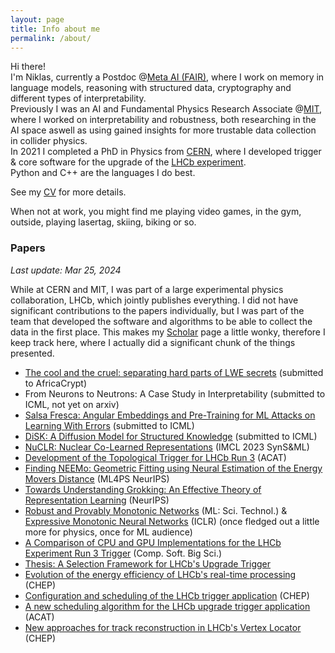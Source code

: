 ```yaml
---
layout: page
title: Info about me
permalink: /about/
---
```


Hi there!  
I'm Niklas, currently a Postdoc @[Meta AI (FAIR)](https://ai.meta.com), where I work on memory in language models, reasoning with structured data, cryptography and different types of interpretability.  
Previously I was an AI and Fundamental Physics Research Associate @[MIT](https://mit.edu), where I worked on interpretability and robustness, both researching in the AI space aswell as using gained insights for more trustable data collection in collider physics.  
In 2021 I completed a PhD in Physics from [CERN](https://home.cern/),
where I developed trigger & core software for the upgrade of the [LHCb experiment](https://lhcb.web.cern.ch/lhcb/).  
Python and C++ are the languages I do best.  

See my [CV]({{site.url}}/files/cv_13.pdf) for more details.

When not at work, you might find me playing video games, in the gym, outside, playing lasertag, skiing, biking or so.

### Papers
*Last update: Mar 25, 2024*

While at CERN and MIT, I was part of a large experimental physics collaboration, LHCb, which jointly publishes everything. I did not have significant contributions to the papers individually, but I was part of the team that developed the software and algorithms to be able to collect the data in the first place. This makes my [Scholar](https://scholar.google.com/citations?user=5elJ_uIAAAAJ&hl=de) page a little wonky, therefore I keep track here, where I actually did a significant chunk of the things presented.
- [The cool and the cruel: separating hard parts of LWE secrets](https://arxiv.org/abs/2403.10328) (submitted to AfricaCrypt)
- From Neurons to Neutrons: A Case Study in Interpretability (submitted to ICML, not yet on arxiv)
- [Salsa Fresca: Angular Embeddings and Pre-Training for ML Attacks on Learning With Errors](https://arxiv.org/abs/2402.01082) (submitted to ICML)
- [DiSK: A Diffusion Model for Structured Knowledge](https://arxiv.org/abs/2312.05253) (submitted to ICML)
- [NuCLR: Nuclear Co-Learned Representations](https://arxiv.org/abs/2306.06099v2)  (IMCL 2023 SynS&ML)
- [Development of the Topological Trigger for LHCb Run 3](https://arxiv.org/abs/2306.09873) (ACAT)
- [Finding NEEMo: Geometric Fitting using Neural Estimation of the Energy Movers Distance](https://arxiv.org/abs/2209.15624) (ML4PS NeurIPS)
- [Towards Understanding Grokking: An Effective Theory of Representation Learning](https://arxiv.org/abs/2205.10343v2) (NeurIPS)
- [Robust and Provably Monotonic Networks](https://arxiv.org/abs/2112.00038) (ML: Sci. Technol.) & [Expressive Monotonic Neural Networks](https://openreview.net/forum?id=w2P7fMy_RH) (ICLR) (once fledged out a little more for physics, once for ML audience)
- [A Comparison of CPU and GPU Implementations for the LHCb Experiment Run 3 Trigger](https://link.springer.com/article/10.1007/s41781-021-00070-2) (Comp. Soft. Big Sci.)
- [Thesis: A Selection Framework for LHCb's Upgrade Trigger](https://cds.cern.ch/record/2765896)
- [Evolution of the energy efficiency of LHCb's real-time processing](https://export.arxiv.org/abs/2106.07701) (CHEP)
- [Configuration and scheduling of the LHCb trigger application](https://www.epj-conferences.org/articles/epjconf/abs/2020/21/epjconf_chep2020_05004/epjconf_chep2020_05004.html) (CHEP)
- [A new scheduling algorithm for the LHCb upgrade trigger application](https://iopscience.iop.org/article/10.1088/1742-6596/1525/1/012052) (ACAT)
- [New approaches for track reconstruction in LHCb's Vertex Locator](https://www.epj-conferences.org/articles/epjconf/abs/2019/19/epjconf_chep2018_01042/epjconf_chep2018_01042.html) (CHEP)
